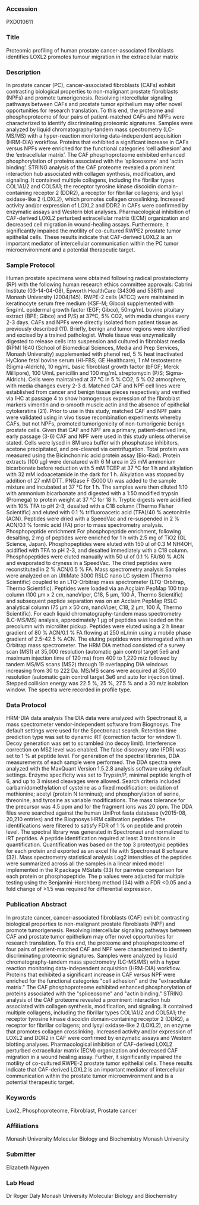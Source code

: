 ### Accession
PXD010611

### Title
Proteomic profiling of human prostate cancer-associated fibroblasts identifies LOXL2 promotes tumour migration in the extracellular matrix

### Description
In prostate cancer (PC), cancer-associated fibroblasts (CAFs) exhibit contrasting biological properties to non-malignant prostate fibroblasts (NPFs) and promote tumorigenesis. Resolving intercellular signaling pathways between CAFs and prostate tumor epithelium may offer novel opportunities for research translation. To this end, the proteome and phosphoproteome of four pairs of patient-matched CAFs and NPFs were characterized to identify discriminating proteomic signatures. Samples were analyzed by liquid chromatography-tandem mass spectrometry (LC-MS/MS) with a hyper-reaction monitoring data-independent acquisition (HRM-DIA) workflow. Proteins that exhibited a significant increase in CAFs versus NPFs were enriched for the functional categories ‘cell adhesion’ and the ‘extracellular matrix’. The CAF phosphoproteome exhibited enhanced phosphorylation of proteins associated with the ‘spliceosome’ and ‘actin binding’.  STRING analysis of the CAF proteome revealed a prominent interaction hub associated with collagen synthesis, modification, and signaling. It contained multiple collagens, including the fibrillar types COL1A1/2 and COL5A1; the receptor tyrosine kinase discoidin domain-containing receptor 2 (DDR2), a receptor for fibrillar collagens; and lysyl oxidase-like 2 (LOXL2), which promotes collagen crosslinking. Increased activity and/or expression of LOXL2 and DDR2 in CAFs were confirmed by enzymatic assays and Western blot analyses. Pharmacological inhibition of CAF-derived LOXL2 perturbed extracellular matrix (ECM) organization and decreased cell migration in wound-healing assays. Furthermore, it significantly impaired the motility of co-cultured RWPE2 prostate tumor epithelial cells. These results indicate that CAF-derived LOXL2 is an important mediator of intercellular communication within the PC tumor microenvironment and a potential therapeutic target.

### Sample Protocol
Human prostate specimens were obtained following radical prostatectomy (RP) with the following human research ethics committee approvals: Cabrini Institute (03-14-04-08), Epworth HealthCare (34306 and 53611) and Monash University (2004/145). RWPE-2 cells (ATCC) were maintained in keratinocyte serum free medium (KSF-M; Gibco) supplemented with 5ng/mL epidermal growth factor (EGF; Gibco), 50mg/mL bovine pituitary extract (BPE; Gibco) and P/S) at 37ºC, 5% CO2, with media changes every 2-3 days. CAFs and NPFs were directly isolated from patient tissue as previously described (11). Briefly, benign and tumor regions were identified and excised by a trained pathologist. Whole tissue was enzymatically digested to release cells into suspension and cultured in fibroblast media (RPMI 1640 (School of Biomedical Sciences, Media and Prep Services, Monash University) supplemented with phenol red, 5 % heat inactivated HyClone fetal bovine serum (HI-FBS; GE Healthcare), 1 nM testosterone (Sigma-Aldrich), 10 ng/mL basic fibroblast growth factor (bFGF; Merck Millipore), 100 U/mL penicillin and 100 mg/mL streptomycin (P/S; Sigma-Aldrich). Cells were maintained at 37 °C in 5 % CO2, 5 % O2 atmosphere, with media changes every 2-3 d. Matched CAF and NPF cell lines were established from cancer and benign tissue pieces respectively and verified via IHC at passage 4 to show homogenous expression of the fibroblast markers vimentin and α-smooth muscle actin and the absence of epithelial cytokeratins (21).  Prior to use in this study, matched CAF and NPF pairs were validated using in vivo tissue recombination experiments whereby CAFs, but not NPFs, promoted tumorigenicity of non-tumorigenic benign prostate cells. Given that CAF and NPF are a primary, patient-derived line, early passage (3-6) CAF and NPF were used in this study unless otherwise stated. Cells were lysed in 8M urea buffer with phosphatase inhibitors, acetone precipitated, and pre-cleared via centrifugation. Total protein was measured using the Bicinchoninic acid protein assay (Bio-Rad). Protein extracts (100 µg) were denatured with 6 M urea in 25 mM ammonium bicarbonate before reduction with 5 mM TCEP at 37 °C for 1 h and alkylation with 32 mM iodoacetamide in the dark for 1 h. Alkylation was stopped by addition of 27 mM DTT. PNGase F (5000 U) was added to the sample mixture and incubated at 37 °C for 1 h. The samples were then diluted 1:10 with ammonium bicarbonate and digested with a 1:50 modified trypsin (Promega) to protein weight at 37 °C for 18 h. Tryptic digests were acidified with 10% TFA to pH 2-3, desalted with a C18 column (Thermo Fisher Scientific) and eluted with 0.1 % trifluoroacetic acid (TFA)/40 % acetonitrile (ACN). Peptides were dried with a SpeedVac and re-suspended in 2 % ACN/0.1 % formic acid (FA) prior to mass spectrometry analysis.  Phosphopeptide enrichment For phosphopeptide enrichment, following desalting, 2 mg of peptides were enriched for 1 h with 2.5 mg of TiO2 (GL Science, Japan). Phosphopeptides were eluted with 150 ul of 0.3 M NH4OH, acidified with TFA to pH 2-3, and desalted immediately with a C18 column. Phosphopeptides were eluted manually with 50 ul of 0.1 % FA/80 % ACN and evaporated to dryness in a SpeedVac. The dried peptides were reconstituted in 2 % ACN/0.5 % FA.   Mass spectrometry analysis Samples were analyzed on an UltiMate 3000 RSLC nano LC system (Thermo Scientific) coupled to an LTQ-Orbitrap mass spectrometer (LTQ-Orbitrap, Thermo Scientific). Peptides were loaded via an Acclaim PepMap 100 trap column (100 μm x 2 cm, nanoViper, C18, 5 μm, 100 Å, Thermo Scientific) and subsequent peptide separation was on an Acclaim PepMap RSLC analytical column (75 μm x 50 cm, nanoViper, C18, 2 μm, 100 Å, Thermo Scientific). For each liquid chromatography-tandem mass spectrometry (LC-MS/MS) analysis, approximately 1 µg of peptides was loaded on the precolumn with microliter pickup. Peptides were eluted using a 2 h linear gradient of 80 % ACN/0.1 % FA flowing at 250 nL/min using a mobile phase gradient of 2.5-42.5 % ACN. The eluting peptides were interrogated with an Orbitrap mass spectrometer. The HRM DIA method consisted of a survey scan (MS1) at 35,000 resolution (automatic gain control target 5e6 and maximum injection time of 120 ms) from 400 to 1,220 m/z followed by tandem MS/MS scans (MS2) through 19 overlapping DIA windows increasing from 30 to 222 Da. MS/MS scans were acquired at 35,000 resolution (automatic gain control target 3e6 and auto for injection time). Stepped collision energy was 22.5 %, 25 %, 27.5 % and a 30 m/z isolation window. The spectra were recorded in profile type.

### Data Protocol
HRM-DIA data analysis The DIA data were analyzed with Spectronaut 8, a mass spectrometer vendor-independent software from Biognosys. The default settings were used for the Spectronaut search. Retention time prediction type was set to dynamic iRT (correction factor for window 1). Decoy generation was set to scrambled (no decoy limit). Interference correction on MS2 level was enabled. The false discovery rate (FDR) was set to 1 % at peptide level. For generation of the spectral libraries, DDA measurements of each sample were performed. The DDA spectra were analyzed with the MaxQuant Version 1.5.2.8 analysis software using default settings. Enzyme specificity was set to Trypsin/P, minimal peptide length of 6, and up to 3 missed cleavages were allowed. Search criteria included carbamidomethylation of cysteine as a fixed modification; oxidation of methionine; acetyl (protein N terminus); and phosphorylation of serine, threonine, and tyrosine as variable modifications. The mass tolerance for the precursor was 4.5 ppm and for the fragment ions was 20 ppm. The DDA files were searched against the human UniProt fasta database (v2015-08, 20,210 entries) and the Biognosys HRM calibration peptides. The identifications were filtered to satisfy FDR of 1 % on peptide and protein level. The spectral library was generated in Spectronaut and normalized to iRT peptides. A peptide identification required at least 3 transitions in quantification. Quantification was based on the top 3 proteotypic peptides for each protein and exported as an excel file with Spectronaut 8 software (32).   Mass spectrometry statistical analysis Log2 intensities of the peptides were summarized across all the samples in a linear mixed model implemented in the R package MSstats (33) for pairwise comparison for each protein or phosphopeptide. The p values were adjusted for multiple testing using the Benjamini-Horchberg method (34) with a FDR <0.05 and a fold change of >1.5 was required for differential expression.

### Publication Abstract
In prostate cancer, cancer-associated fibroblasts (CAF) exhibit contrasting biological properties to non-malignant prostate fibroblasts (NPF) and promote tumorigenesis. Resolving intercellular signaling pathways between CAF and prostate tumor epithelium may offer novel opportunities for research translation. To this end, the proteome and phosphoproteome of four pairs of patient-matched CAF and NPF were characterized to identify discriminating proteomic signatures. Samples were analyzed by liquid chromatography-tandem mass spectrometry (LC-MS/MS) with a hyper reaction monitoring data-independent acquisition (HRM-DIA) workflow. Proteins that exhibited a significant increase in CAF <i>versus</i> NPF were enriched for the functional categories "cell adhesion" and the "extracellular matrix." The CAF phosphoproteome exhibited enhanced phosphorylation of proteins associated with the "spliceosome" and "actin binding." STRING analysis of the CAF proteome revealed a prominent interaction hub associated with collagen synthesis, modification, and signaling. It contained multiple collagens, including the fibrillar types COL1A1/2 and COL5A1; the receptor tyrosine kinase discoidin domain-containing receptor 2 (DDR2), a receptor for fibrillar collagens; and lysyl oxidase-like 2 (LOXL2), an enzyme that promotes collagen crosslinking. Increased activity and/or expression of LOXL2 and DDR2 in CAF were confirmed by enzymatic assays and Western blotting analyses. Pharmacological inhibition of CAF-derived LOXL2 perturbed extracellular matrix (ECM) organization and decreased CAF migration in a wound healing assay. Further, it significantly impaired the motility of co-cultured RWPE-2 prostate tumor epithelial cells. These results indicate that CAF-derived LOXL2 is an important mediator of intercellular communication within the prostate tumor microenvironment and is a potential therapeutic target.

### Keywords
Loxl2, Phosphoproteome, Fibroblast, Prostate cancer

### Affiliations
Monash University Molecular Biology and Biochemistry
Monash University

### Submitter
Elizabeth  Nguyen

### Lab Head
Dr Roger Daly
Monash University Molecular Biology and Biochemistry


